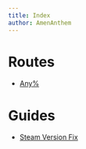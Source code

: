 ```yaml
---
title: Index
author: AmenAnthem
---
```


# Routes
- [Any%](routes/any-percent.md)

# Guides
- [Steam Version Fix](guides/steam-version-fix.md)